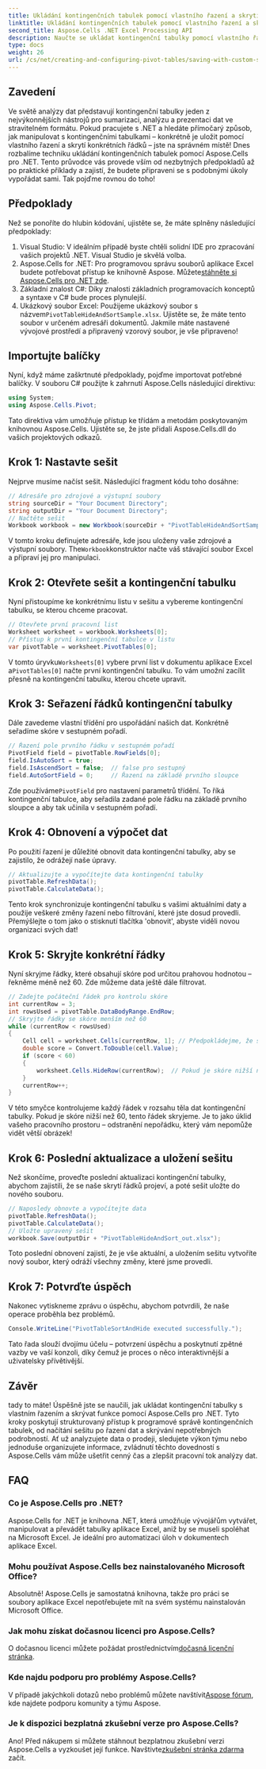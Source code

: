 ```yaml
---
title: Ukládání kontingenčních tabulek pomocí vlastního řazení a skrytí v .NET
linktitle: Ukládání kontingenčních tabulek pomocí vlastního řazení a skrytí v .NET
second_title: Aspose.Cells .NET Excel Processing API
description: Naučte se ukládat kontingenční tabulky pomocí vlastního řazení a skrývání řádků pomocí Aspose.Cells for .NET. Návod krok za krokem včetně praktických příkladů.
type: docs
weight: 26
url: /cs/net/creating-and-configuring-pivot-tables/saving-with-custom-sort-and-hide/
---
```

## Zavedení
Ve světě analýzy dat představují kontingenční tabulky jeden z nejvýkonnějších nástrojů pro sumarizaci, analýzu a prezentaci dat ve stravitelném formátu. Pokud pracujete s .NET a hledáte přímočarý způsob, jak manipulovat s kontingenčními tabulkami – konkrétně je uložit pomocí vlastního řazení a skrytí konkrétních řádků – jste na správném místě! Dnes rozbalíme techniku ukládání kontingenčních tabulek pomocí Aspose.Cells pro .NET. Tento průvodce vás provede vším od nezbytných předpokladů až po praktické příklady a zajistí, že budete připraveni se s podobnými úkoly vypořádat sami. Tak pojďme rovnou do toho!
## Předpoklady
Než se ponoříte do hlubin kódování, ujistěte se, že máte splněny následující předpoklady:
1. Visual Studio: V ideálním případě byste chtěli solidní IDE pro zpracování vašich projektů .NET. Visual Studio je skvělá volba.
2.  Aspose.Cells for .NET: Pro programovou správu souborů aplikace Excel budete potřebovat přístup ke knihovně Aspose. Můžete[stáhněte si Aspose.Cells pro .NET zde](https://releases.aspose.com/cells/net/).
3. Základní znalost C#: Díky znalosti základních programovacích konceptů a syntaxe v C# bude proces plynulejší.
4.  Ukázkový soubor Excel: Použijeme ukázkový soubor s názvem`PivotTableHideAndSortSample.xlsx`. Ujistěte se, že máte tento soubor v určeném adresáři dokumentů.
Jakmile máte nastavené vývojové prostředí a připravený vzorový soubor, je vše připraveno!
## Importujte balíčky
Nyní, když máme zaškrtnuté předpoklady, pojďme importovat potřebné balíčky. V souboru C# použijte k zahrnutí Aspose.Cells následující direktivu:
```csharp
using System;
using Aspose.Cells.Pivot;
```
Tato direktiva vám umožňuje přístup ke třídám a metodám poskytovaným knihovnou Aspose.Cells. Ujistěte se, že jste přidali Aspose.Cells.dll do vašich projektových odkazů.
## Krok 1: Nastavte sešit
Nejprve musíme načíst sešit. Následující fragment kódu toho dosáhne:
```csharp
// Adresáře pro zdrojové a výstupní soubory
string sourceDir = "Your Document Directory";
string outputDir = "Your Document Directory";
// Načtěte sešit
Workbook workbook = new Workbook(sourceDir + "PivotTableHideAndSortSample.xlsx");
```
 V tomto kroku definujete adresáře, kde jsou uloženy vaše zdrojové a výstupní soubory. The`Workbook`konstruktor načte váš stávající soubor Excel a připraví jej pro manipulaci.
## Krok 2: Otevřete sešit a kontingenční tabulku
Nyní přistoupíme ke konkrétnímu listu v sešitu a vybereme kontingenční tabulku, se kterou chceme pracovat.
```csharp
// Otevřete první pracovní list
Worksheet worksheet = workbook.Worksheets[0];
// Přístup k první kontingenční tabulce v listu
var pivotTable = worksheet.PivotTables[0];
```
 V tomto úryvku`Worksheets[0]` vybere první list v dokumentu aplikace Excel a`PivotTables[0]` načte první kontingenční tabulku. To vám umožní zacílit přesně na kontingenční tabulku, kterou chcete upravit.
## Krok 3: Seřazení řádků kontingenční tabulky
Dále zavedeme vlastní třídění pro uspořádání našich dat. Konkrétně seřadíme skóre v sestupném pořadí.
```csharp
// Řazení pole prvního řádku v sestupném pořadí
PivotField field = pivotTable.RowFields[0];
field.IsAutoSort = true;
field.IsAscendSort = false;  // false pro sestupný
field.AutoSortField = 0;     // Řazení na základě prvního sloupce
```
 Zde používáme`PivotField` pro nastavení parametrů třídění. To říká kontingenční tabulce, aby seřadila zadané pole řádku na základě prvního sloupce a aby tak učinila v sestupném pořadí. 
## Krok 4: Obnovení a výpočet dat
Po použití řazení je důležité obnovit data kontingenční tabulky, aby se zajistilo, že odrážejí naše úpravy.
```csharp
// Aktualizujte a vypočítejte data kontingenční tabulky
pivotTable.RefreshData();
pivotTable.CalculateData();
```
Tento krok synchronizuje kontingenční tabulku s vašimi aktuálními daty a použije veškeré změny řazení nebo filtrování, které jste dosud provedli. Přemýšlejte o tom jako o stisknutí tlačítka 'obnovit', abyste viděli novou organizaci svých dat!
## Krok 5: Skryjte konkrétní řádky
Nyní skryjme řádky, které obsahují skóre pod určitou prahovou hodnotou – řekněme méně než 60. Zde můžeme data ještě dále filtrovat.
```csharp
// Zadejte počáteční řádek pro kontrolu skóre
int currentRow = 3;
int rowsUsed = pivotTable.DataBodyRange.EndRow;
// Skryjte řádky se skóre menším než 60
while (currentRow < rowsUsed)
{
    Cell cell = worksheet.Cells[currentRow, 1]; // Předpokládejme, že skóre je v prvním sloupci
    double score = Convert.ToDouble(cell.Value);
    if (score < 60)
    {
        worksheet.Cells.HideRow(currentRow);  // Pokud je skóre nižší než 60, řádek skryjte
    }
    currentRow++;
}
```
V této smyčce kontrolujeme každý řádek v rozsahu těla dat kontingenční tabulky. Pokud je skóre nižší než 60, tento řádek skryjeme. Je to jako úklid vašeho pracovního prostoru – odstranění nepořádku, který vám nepomůže vidět větší obrázek!
## Krok 6: Poslední aktualizace a uložení sešitu
Než skončíme, proveďte poslední aktualizaci kontingenční tabulky, abychom zajistili, že se naše skrytí řádků projeví, a poté sešit uložte do nového souboru.
```csharp
// Naposledy obnovte a vypočítejte data
pivotTable.RefreshData();
pivotTable.CalculateData();
// Uložte upravený sešit
workbook.Save(outputDir + "PivotTableHideAndSort_out.xlsx");
```
Toto poslední obnovení zajistí, že je vše aktuální, a uložením sešitu vytvoříte nový soubor, který odráží všechny změny, které jsme provedli.
## Krok 7: Potvrďte úspěch
Nakonec vytiskneme zprávu o úspěchu, abychom potvrdili, že naše operace proběhla bez problémů.
```csharp
Console.WriteLine("PivotTableSortAndHide executed successfully.");
```
Tato řada slouží dvojímu účelu – potvrzení úspěchu a poskytnutí zpětné vazby ve vaší konzoli, díky čemuž je proces o něco interaktivnější a uživatelsky přívětivější.
## Závěr
tady to máte! Úspěšně jste se naučili, jak ukládat kontingenční tabulky s vlastním řazením a skrývat funkce pomocí Aspose.Cells pro .NET. Tyto kroky poskytují strukturovaný přístup k programové správě kontingenčních tabulek, od načítání sešitu po řazení dat a skrývání nepotřebných podrobností. Ať už analyzujete data o prodeji, sledujete výkon týmu nebo jednoduše organizujete informace, zvládnutí těchto dovedností s Aspose.Cells vám může ušetřit cenný čas a zlepšit pracovní tok analýzy dat.
## FAQ
### Co je Aspose.Cells pro .NET?
Aspose.Cells for .NET je knihovna .NET, která umožňuje vývojářům vytvářet, manipulovat a převádět tabulky aplikace Excel, aniž by se museli spoléhat na Microsoft Excel. Je ideální pro automatizaci úloh v dokumentech aplikace Excel.
### Mohu používat Aspose.Cells bez nainstalovaného Microsoft Office?
Absolutně! Aspose.Cells je samostatná knihovna, takže pro práci se soubory aplikace Excel nepotřebujete mít na svém systému nainstalován Microsoft Office.
### Jak mohu získat dočasnou licenci pro Aspose.Cells?
 O dočasnou licenci můžete požádat prostřednictvím[dočasná licenční stránka](https://purchase.aspose.com/temporary-license/).
### Kde najdu podporu pro problémy Aspose.Cells?
 V případě jakýchkoli dotazů nebo problémů můžete navštívit[Aspose fórum](https://forum.aspose.com/c/cells/9), kde najdete podporu komunity a týmu Aspose.
### Je k dispozici bezplatná zkušební verze pro Aspose.Cells?
 Ano! Před nákupem si můžete stáhnout bezplatnou zkušební verzi Aspose.Cells a vyzkoušet její funkce. Navštivte[zkušební stránka zdarma](https://releases.aspose.com/) začít.